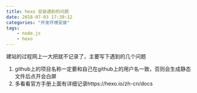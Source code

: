 ```yaml
---
title: hexo 安装遇到的问题
date: 2018-07-03 17:39:12
categories: "开发环境安装"
tags:
	- node.js
	- hexo
---
```

建站的过程网上一大把就不记录了，主要写下遇到的几个问题
1. github上的项目名称一定要和自己在github上的用户名一致，否则会生成静态文件后点开会白屏
2. 多看看官方手册上面有详细记录https://hexo.io/zh-cn/docs
